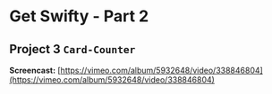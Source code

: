 # Get Swifty - Part 2

## Project 3 `Card-Counter`

**Screencast:** [https://vimeo.com/album/5932648/video/338846804](https://vimeo.com/album/5932648/video/338846804)
